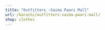```yaml
---
title: "Outfitters -Saima Paari Mall"
url: /karachi/outfitters-saima-paari-mall/
shop: clothes
---
```

